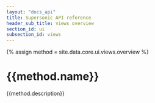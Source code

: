 ```yaml
---
layout: "docs_api"
title: Supersonic API reference
header_sub_title: views overview
section_id: ui
subsection_id: views
---
```

{% assign method = site.data.core.ui.views.overview %}
# {{method.name}}

{{method.description}}
